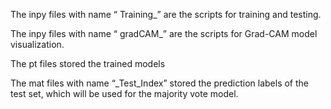 The inpy files with name “ Training_<Model Name>” are the scripts for training and testing. 

The inpy files with name “ gradCAM_<Model Name>” are the scripts for Grad-CAM model visualization.

The pt files stored the trained models

The mat files  with name “<Model Name>_Test_Index” stored the prediction labels of the test set, which will be used for the majority vote model. 
